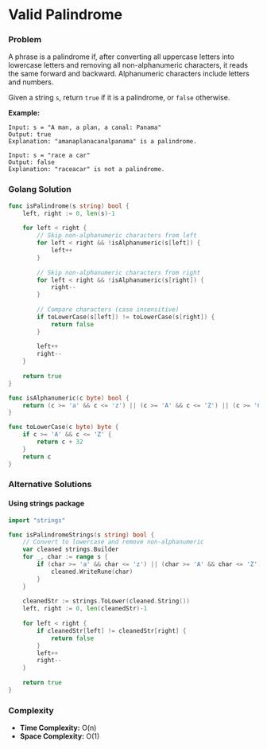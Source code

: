 # Valid Palindrome

### Problem
A phrase is a palindrome if, after converting all uppercase letters into lowercase letters and removing all non-alphanumeric characters, it reads the same forward and backward. Alphanumeric characters include letters and numbers.

Given a string `s`, return `true` if it is a palindrome, or `false` otherwise.

**Example:**
```
Input: s = "A man, a plan, a canal: Panama"
Output: true
Explanation: "amanaplanacanalpanama" is a palindrome.

Input: s = "race a car"
Output: false
Explanation: "raceacar" is not a palindrome.
```

### Golang Solution

```go
func isPalindrome(s string) bool {
    left, right := 0, len(s)-1
    
    for left < right {
        // Skip non-alphanumeric characters from left
        for left < right && !isAlphanumeric(s[left]) {
            left++
        }
        
        // Skip non-alphanumeric characters from right
        for left < right && !isAlphanumeric(s[right]) {
            right--
        }
        
        // Compare characters (case insensitive)
        if toLowerCase(s[left]) != toLowerCase(s[right]) {
            return false
        }
        
        left++
        right--
    }
    
    return true
}

func isAlphanumeric(c byte) bool {
    return (c >= 'a' && c <= 'z') || (c >= 'A' && c <= 'Z') || (c >= '0' && c <= '9')
}

func toLowerCase(c byte) byte {
    if c >= 'A' && c <= 'Z' {
        return c + 32
    }
    return c
}
```

### Alternative Solutions

#### **Using strings package**
```go
import "strings"

func isPalindromeStrings(s string) bool {
    // Convert to lowercase and remove non-alphanumeric
    var cleaned strings.Builder
    for _, char := range s {
        if (char >= 'a' && char <= 'z') || (char >= 'A' && char <= 'Z') || (char >= '0' && char <= '9') {
            cleaned.WriteRune(char)
        }
    }
    
    cleanedStr := strings.ToLower(cleaned.String())
    left, right := 0, len(cleanedStr)-1
    
    for left < right {
        if cleanedStr[left] != cleanedStr[right] {
            return false
        }
        left++
        right--
    }
    
    return true
}
```

### Complexity
- **Time Complexity:** O(n)
- **Space Complexity:** O(1)
